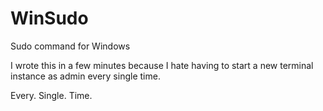 # WinSudo
Sudo command for Windows

I wrote this in a few minutes because I hate having to start a new terminal instance as admin every single time.

Every. Single. Time.
